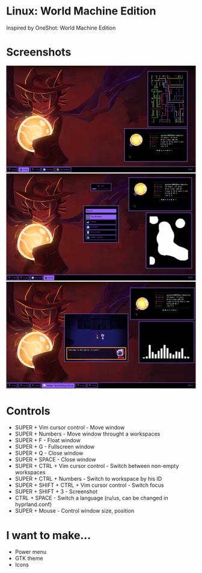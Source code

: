 # Linux: World Machine Edition
Inspired by OneShot: World Machine Edition

# Screenshots
![Fastfetch and pipes.sh](https://github.com/maxobur0001/hyprland-worldmachine/blob/main/assets/screenshot0.png?raw=true)
![Rofi, lavat, dunst, fastfetch](https://github.com/maxobur0001/hyprland-worldmachine/blob/main/assets/screenshot1.png?raw=true)
![OneShot, fastfetch, cava](https://github.com/maxobur0001/hyprland-worldmachine/blob/main/assets/screenshot2.png?raw=true)

# Controls
* SUPER + Vim cursor control - Move window
* SUPER + Numbers - Move window throught a workspaces
* SUPER + F - Float window
* SUPER + G - Fullscreen window
* SUPER + Q - Close window
* SUPER + SPACE - Close window
* SUPER + CTRL + Vim cursor control - Switch between non-empty workspaces
* SUPER + CTRL + Numbers - Switch to workspace by his ID
* SUPER + SHIFT + CTRL + Vim cursor control - Switch focus
* SUPER + SHIFT + 3 - Screenshot
* CTRL + SPACE - Switch a language (ru/us, can be changed in hyprland.conf)
* SUPER + Mouse - Control window size, position

# I want to make...
* Power menu
* GTK theme
* Icons

